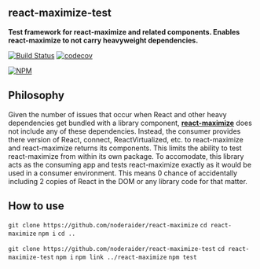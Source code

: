 ## react-maximize-test

**Test framework for react-maximize and related components. Enables react-maximize to not carry heavyweight dependencies.**

[![Build Status](https://travis-ci.org/noderaider/react-maximize-test.svg?branch=master)](https://travis-ci.org/noderaider/react-maximize-test)
[![codecov](https://codecov.io/gh/noderaider/react-maximize-test/branch/master/graph/badge.svg)](https://codecov.io/gh/noderaider/react-maximize-test)

[![NPM](https://nodei.co/npm/react-maximize.png?stars=true&downloads=true)](https://nodei.co/npm/react-maximize/)

## Philosophy

Given the number of issues that occur when React and other heavy dependencies get bundled with a library component, **[react-maximize](https://github.com/noderaider/react-maximize)** does not include any of these dependencies. Instead, the consumer provides there version of React, connect, ReactVirtualized, etc. to react-maximize and react-maximize returns its components. This limits the ability to test react-maximize from within its own package. To accomodate, this library acts as the consuming app and tests react-maximize exactly as it would be used in a consumer environment. This means 0 chance of accidentally including 2 copies of React in the DOM or any library code for that matter.

## How to use

`git clone https://github.com/noderaider/react-maximize`
`cd react-maximize`
`npm i`
`cd ..`

`git clone https://github.com/noderaider/react-maximize-test`
`cd react-maximize-test`
`npm i`
`npm link ../react-maximize`
`npm test`
